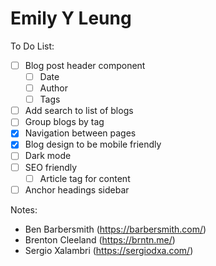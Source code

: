 # Emily Y Leung

To Do List:

- [ ] Blog post header component
  - [ ] Date
  - [ ] Author
  - [ ] Tags
- [ ] Add search to list of blogs
- [ ] Group blogs by tag
- [x] Navigation between pages
- [x] Blog design to be mobile friendly
- [ ] Dark mode
- [ ] SEO friendly
  - [ ] Article tag for content
- [ ] Anchor headings sidebar

Notes:

- Ben Barbersmith (https://barbersmith.com/)
- Brenton Cleeland (https://brntn.me/)
- Sergio Xalambri (https://sergiodxa.com/)
